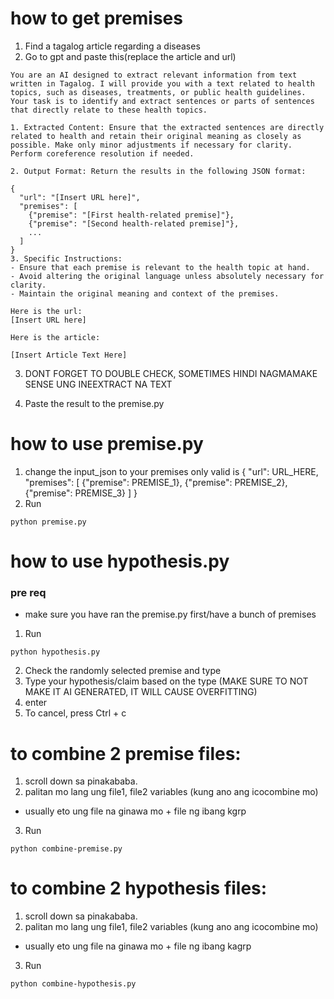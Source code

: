 # how to get premises
1. Find a tagalog article regarding a diseases
2. Go to gpt and paste this(replace the article and url)

```
You are an AI designed to extract relevant information from text written in Tagalog. I will provide you with a text related to health topics, such as diseases, treatments, or public health guidelines. Your task is to identify and extract sentences or parts of sentences that directly relate to these health topics.

1. Extracted Content: Ensure that the extracted sentences are directly related to health and retain their original meaning as closely as possible. Make only minor adjustments if necessary for clarity. Perform coreference resolution if needed.

2. Output Format: Return the results in the following JSON format:

{
  "url": "[Insert URL here]",
  "premises": [
    {"premise": "[First health-related premise]"},
    {"premise": "[Second health-related premise]"},
    ...
  ]
}
3. Specific Instructions:
- Ensure that each premise is relevant to the health topic at hand.
- Avoid altering the original language unless absolutely necessary for clarity.
- Maintain the original meaning and context of the premises.

Here is the url:
[Insert URL here]

Here is the article:

[Insert Article Text Here]
```

3. DONT FORGET TO DOUBLE CHECK, SOMETIMES HINDI NAGMAMAKE SENSE UNG INEEXTRACT NA TEXT

4. Paste the result to the premise.py


# how to use premise.py

1. change the input_json to your premises only valid is
{
    "url": URL_HERE,
    "premises": [
        {"premise": PREMISE_1},
        {"premise": PREMISE_2},
        {"premise": PREMISE_3}
    ]
}
2. Run
```
python premise.py
```



# how to use hypothesis.py

### pre req
- make sure you have ran the premise.py first/have a bunch of premises


1. Run
```
python hypothesis.py
```

2. Check the randomly selected premise and type
3. Type your hypothesis/claim based on the type (MAKE SURE TO NOT MAKE IT AI GENERATED, IT WILL CAUSE OVERFITTING)
4. enter
5. To cancel, press Ctrl + c




# to combine 2 premise files:
1. scroll down sa pinakababa.
2. palitan mo lang ung file1, file2 variables (kung ano ang icocombine mo)
- usually eto ung file na ginawa mo + file ng ibang kgrp
3. Run
```
python combine-premise.py
```




# to combine 2 hypothesis files:
1. scroll down sa pinakababa.
2. palitan mo lang ung file1, file2 variables (kung ano ang icocombine mo)
- usually eto ung file na ginawa mo + file ng ibang kagrp
3. Run
```
python combine-hypothesis.py
```